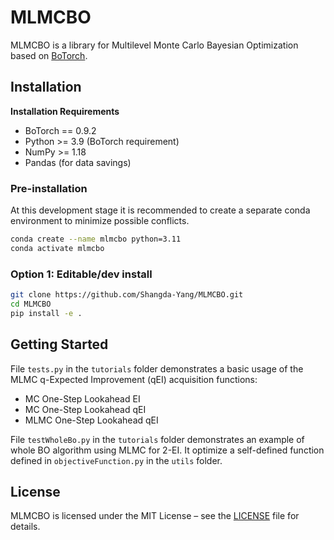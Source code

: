 # MLMCBO

MLMCBO is a library for Multilevel Monte Carlo Bayesian Optimization based
on [BoTorch](https://github.com/pytorch/botorch/tree/main).

## Installation

**Installation Requirements**

- BoTorch == 0.9.2
- Python >= 3.9 (BoTorch requirement)
- NumPy >= 1.18
- Pandas (for data savings)

### Pre-installation

At this development stage it is recommended to create a separate conda environment to minimize possible conflicts.

```bash
conda create --name mlmcbo python=3.11
conda activate mlmcbo
```

### Option 1: Editable/dev install

```bash
git clone https://github.com/Shangda-Yang/MLMCBO.git
cd MLMCBO
pip install -e .
```

## Getting Started

File ```tests.py``` in the ```tutorials``` folder demonstrates a basic usage of the MLMC q-Expected Improvement (qEI)
acquisition functions:

- MC One-Step Lookahead EI
- MC One-Step Lookahead qEI
- MLMC One-Step Lookahead qEI

[//]: # (- MLMC Two-Step Lookahead qEI)

File ```testWholeBo.py``` in the ```tutorials``` folder demonstrates an example of whole BO algorithm using MLMC for 2-EI.
It optimize a self-defined function defined in ```objectiveFunction.py``` in the ```utils``` folder.

## License
MLMCBO is licensed under the MIT License – see the [LICENSE](LICENSE) file for details.
